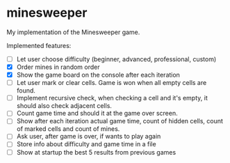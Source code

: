 # minesweeper
My implementation of the Minesweeper game.

Implemented features:
- [ ] Let user choose difficulty (beginner, advanced, professional, custom)
- [X] Order mines in random order
- [X] Show the game board on the console after each iteration
- [ ] Let user mark or clear cells. Game is won when all empty cells are found.
- [ ] Implement recursive check, when checking a cell and it's empty, it should also check adjacent cells.
- [ ] Count game time and should it at the game over screen.
- [ ] Show after each iteration actual game time, count of hidden cells, count of marked cells and count of mines.
- [ ] Ask user, after game is over, if wants to play again
- [ ] Store info about difficulty and game time in a file
- [ ] Show at startup the best 5 results from previous games
